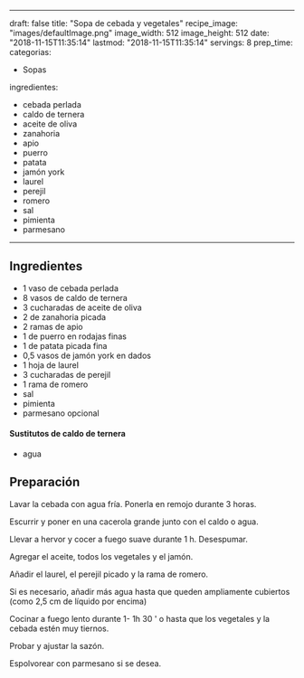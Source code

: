 
---
draft: false
title: "Sopa de cebada y vegetales"
recipe_image: "images/defaultImage.png"
image_width: 512
image_height: 512
date: "2018-11-15T11:35:14"
lastmod: "2018-11-15T11:35:14"
servings: 8
prep_time: 
categorias:
  - Sopas

ingredientes:
  - cebada perlada
  - caldo de ternera
  - aceite de oliva
  - zanahoria
  - apio
  - puerro
  - patata
  - jamón york
  - laurel
  - perejil
  - romero
  - sal
  - pimienta
  - parmesano
---

## Ingredientes
- 1 vaso de cebada perlada
- 8 vasos de caldo de ternera
- 3 cucharadas de aceite de oliva
- 2  de zanahoria picada
- 2 ramas de apio
- 1  de puerro en rodajas finas
- 1  de patata picada fina
- 0,5 vasos de jamón york en dados
- 1 hoja de laurel
- 3 cucharadas de perejil
- 1 rama de romero
- sal
- pimienta
- parmesano opcional
#### Sustitutos de caldo de ternera
- agua

## Preparación
Lavar la cebada con agua fría. Ponerla en remojo durante 3 horas.

Escurrir y poner en una cacerola grande junto con el caldo o agua.

Llevar a hervor y cocer a fuego suave durante 1 h. Desespumar.

Agregar el aceite, todos los vegetales y el jamón.

Añadir el laurel, el perejil picado y la rama de romero.

Si es necesario, añadir más agua hasta que queden ampliamente cubiertos (como 2,5 cm de líquido por encima)

Cocinar a fuego lento durante 1- 1h 30 ' o hasta que los vegetales y la cebada estén muy tiernos.

Probar y ajustar la sazón.

Espolvorear con parmesano si se desea.


